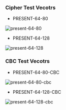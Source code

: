 
### Cipher Test Vecotrs

+ PRESENT-64-80

![present-64-80](http://www.luopeng.site/images/cipher-vectors/present-80.png?raw=true)

+ PRESENT-64-128

![present-64-128](http://www.luopeng.site/images/cipher-vectors/present-128.png?raw=true)

### CBC Test Vecotrs

+ PRESENT-64-80-CBC

![present-64-80-cbc](http://www.luopeng.site/images/cipher-vectors/present-80-cbc.png?raw=true)

+ PRESENT-64-128-CBC

![present-64-128-cbc](http://www.luopeng.site/images/cipher-vectors/present-128-cbc.png?raw=true)

